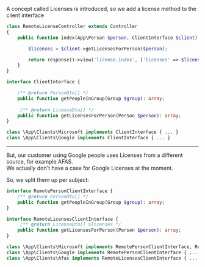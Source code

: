 
A concept called Licenses is introduced, so we add a license method to the client interface


```php
class RemoteLicenseController extends Controller
{
    public function index(App\Person $person, ClientInterface $client): Response {

        $licenses = $client->getLicensesForPerson($person);

        return response()->view('license.index', ['licenses' => $licenses]);
    }
}
```

```php
interface ClientInterface {

    /** @return PersonDto[] */
    public function getPeopleInGroup(Group $group): array;
     
     /** @return LicenseDto[] */
    public function getLicensesForPerson(Person $person): array;
}

class \App\Clients\Microsoft implements ClientInterface { ... }
class \App\Clients\Google implements ClientInterface { ... }
```


----

But, our customer using Google people uses Licenses from a different source, for example AFAS.  
We actually don't have a case for Google Licenses at the moment.

So, we split them up per subject: 


```php
interface RemotePersonClientInterface {   
    /** @return PersonDto[] */
    public function getPeopleInGroup(Group $group): array;
}

interface RemoteLicensesClientInterface {
     /** @return LicenseDto[] $licenses */
    public function getLicensesForPerson(Person $person): array;
}

class \App\Clients\Microsoft implements RemotePersonClientInterface, RemoteLicensesClientInterface  { ... }
class \App\Clients\Google implements RemotePersonClientInterface { ... }
class \App\Clients\Afas implements RemoteLicensesClientInterface { ... }
```

